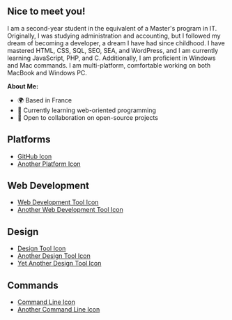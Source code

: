 ## Nice to meet you!

I am a second-year student in the equivalent of a Master's program in IT. Originally, I was studying administration and accounting, but I followed my dream of becoming a developer, a dream I have had since childhood. I have mastered HTML, CSS, SQL, SEO, SEA, and WordPress, and I am currently learning JavaScript, PHP, and C. Additionally, I am proficient in Windows and Mac commands. I am multi-platform, comfortable working on both MacBook and Windows PC.

**About Me:**

* 🌍 Based in France
* 🌱 Currently learning web-oriented programming
* 🤝 Open to collaboration on open-source projects

## Platforms

* [GitHub Icon](https://github.com/user-attachments/assets/0fe84737-1f5f-4e65-bab6-fe9a5fd6fcfa)
* [Another Platform Icon](https://github.com/user-attachments/assets/a3a4e555-4251-426f-add6-d4f83a73077f)

## Web Development

* [Web Development Tool Icon](https://github.com/user-attachments/assets/07c378d3-8162-47e0-abff-de707bafcf5a)
* [Another Web Development Tool Icon](https://github.com/user-attachments/assets/f6e67d1f-8202-4666-b04f-b051c70ba1dd)

## Design

* [Design Tool Icon](https://github.com/user-attachments/assets/30c6ed56-2b45-48c5-b801-f9e7708ed1bf)
* [Another Design Tool Icon](https://github.com/user-attachments/assets/3a6c2741-ce03-431e-9966-d57e0655fd1d)
* [Yet Another Design Tool Icon](https://github.com/user-attachments/assets/18531da6-1a17-462d-80ad-99554a697f6b)

## Commands

* [Command Line Icon](https://github.com/user-attachments/assets/38da7256-bd14-40ec-be4e-f1f47bd8bc7c)
* [Another Command Line Icon](https://github.com/user-attachments/assets/38275fe5-16c0-44be-bdcb-40faa3ddfdee)
